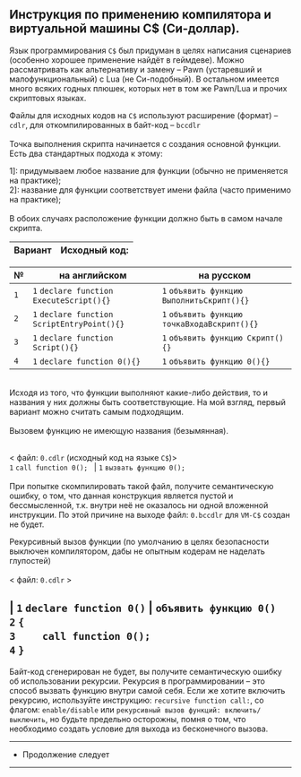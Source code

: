 Инструкция по применению компилятора и виртуальной машины C$ (Си-доллар).
-
Язык программирования ```С$``` был придуман в целях написания сценариев (особенно хорошее применение найдёт в геймдеве).
Можно рассматривать как альтернативу и замену – Pawn (устаревший и малофункциональный) с Lua (не Си-подобный).
В остальном имеется много всяких годных плюшек, которых нет в том же Pawn/Lua и прочих скриптовых языках.

Файлы для исходных кодов на ```C$``` используют расширение (формат) – `cdlr`, для откомпилированных в байт-код – `bccdlr` <br><br>
Точка выполнения скрипта начинается с создания основной функции. Есть два стандартных подхода к этому: <br>

1]: придумываем любое название для функции (обычно не применяется на практике);<br>
2]: название для функции соответствует имени файла (часто применимо на практике);<br>
<br>
В обоих случаях расположение функции должно быть в самом начале скрипта. <br>

| Вариант | Исходный код: |
|---------|---------------|

| № | на английском | на русском |
|---------|---------------|------------|
| ```1``` | ```1``` ```declare function ExecuteScript(){}```       | ```1``` ```объявить функцию ВыполнитьСкрипт(){}```     |
| ```2``` | ```1``` ```declare function ScriptEntryPoint(){}```    | ```1``` ```объявить функцию точкаВходаВскрипт(){}```   |
| ```3``` | ```1``` ```declare function Script(){}```              | ```1``` ```объявить функцию Скрипт(){}```              |
| ```4``` | ```1``` ```declare function 0(){}```                   | ```1``` ```объявить функцию 0(){}```                    |
<br>
Исходя из того, что функции выполняют какие-либо действия, то и названия у них должны быть соответствующие. На мой взгляд, первый вариант можно считать самым подходящим.<br>
<br>
Вызовем функцию не имеющую названия (безымянная).<br><br>

< файл: ```0.cdlr``` (исходный код на языке ```C$```)><br>
```1``` ```call function 0(); ``` | ```1``` ```вызвать функцию 0();```<br>
<br>
При попытке скомпилировать такой файл, получите семантическую ошибку, о том, что данная конструкция является пустой и бессмысленной, т.к. внутри неё не оказалось ни одной вложенной инструкции.
По этой причине на выходе файл: ```0.bccdlr``` для ```VM-C$``` создан не будет.<br>

Рекурсивный вызов функции (по умолчанию в целях безопасности выключен компилятором, дабы не опытным кодерам не наделать глупостей)<br>
<br>
< файл: ```0.cdlr``` ><br>

| ```1``` ```declare function 0()``` | ```объявить функцию 0()```<br>
```2``` ```{```<br>
```3``` ```    call function 0();```<br>
```4``` ```}```
-

Байт-код сгенерирован не будет, вы получите семантическую ошибку об использовании рекурсии. Рекурсия в программировании – это способ вызвать функцию внутри самой себя.
Если же хотите включить рекурсию, используйте инструкцию: ```recursive function call:```, со флагом: ```enable/disable``` или ```рекурсивный вызов функций: включить/выключить```, но будьте предельно осторожны, помня о том, что необходимо создать условие для выхода из бесконечного вызова.

---------------------
* Продолжение следует
---------------------
